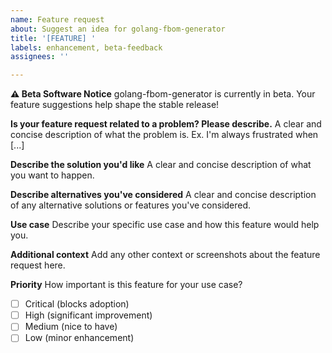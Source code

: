 ```yaml
---
name: Feature request
about: Suggest an idea for golang-fbom-generator
title: '[FEATURE] '
labels: enhancement, beta-feedback
assignees: ''

---
```


**⚠️ Beta Software Notice**
golang-fbom-generator is currently in beta. Your feature suggestions help shape the stable release!

**Is your feature request related to a problem? Please describe.**
A clear and concise description of what the problem is. Ex. I'm always frustrated when [...]

**Describe the solution you'd like**
A clear and concise description of what you want to happen.

**Describe alternatives you've considered**
A clear and concise description of any alternative solutions or features you've considered.

**Use case**
Describe your specific use case and how this feature would help you.

**Additional context**
Add any other context or screenshots about the feature request here.

**Priority**
How important is this feature for your use case?
- [ ] Critical (blocks adoption)
- [ ] High (significant improvement)
- [ ] Medium (nice to have)
- [ ] Low (minor enhancement)